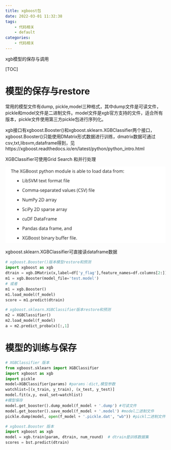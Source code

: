 ```yaml
---
title: xgboost包
date: 2022-03-01 11:32:38
tags:
    - 代码相关
    - default
categories: 
    - 代码相关
---
```


xgb模型的保存与调用

<!-- more -->


[TOC]

# 模型的保存与restore

常用的模型文件有dump, pickle,model三种格式，其中dump文件是可读文件，pickle和model文件是二进制文件。model文件是xgb官方支持的文件，适合所有版本，pickle文件使用第三方pickle包进行序列化。

xgb接口有xgboost.Booster()和xgboost.sklearn.XGBClassifier两个接口，xgboost.Booster()只能使用DMatrix形式数据进行训练，dmatrix数据可通过csv,txt,libsvm,dataframe得到，见https://xgboost.readthedocs.io/en/latest/python/python_intro.html

XGBClassifier可使用Grid Search 和并行处理

![image-20201026101441254](./pics/xgboost包.assets/image-20201026101441254.png)

xgboost.sklearn.XGBClassifier可直接读dataframe数据

```python
# xgboost.Booster()版本模型restore和预测
import xgboost as xgb
dtrain = xgb.DMatrix(x,label=df['y_flag'],feature_names=df.columns[2:]) #x: dataframe;feature_names可指定特征名，取决于训练时是否有特征名
m1 = xgb.Booster(model_file='test.model') 
# 或者
m1 = xgb.Booster()
m1.load_model(f_model)
score = m1.predict(dtrain)

```

```python
# xgboost.sklearn.XGBClassifier版本restore和预测
m2 = XGBClassifier()
m2.load_model(f_model)  
a = m2.predict_proba(x)[:,1]
```

# 模型的训练与保存

```python
# XGBClassifier 版本
from xgboost.sklearn import XGBClassifier
import xgboost as xgb
import pickle
model=XGBClassifier(params) #params：dict,模型参数
watchlist=[(x_train, y_train), (x_test, y_test)]
model.fit(x,y, eval_set=watchlist)
#模型保存
model.get_booster().dump_model(f_model + '.dump') #可读文件
model.get_booster().save_model(f_model + '.model') #model二进制文件
pickle.dump(model, open(f_model + '.pickle.dat', "wb")) #pickl二进制文件
```

```python
# xgboost.Booster 版本
import xgboost as xgb
model = xgb.train(param, dtrain, num_round)  # dtrain是训练数据集
scores = bst.predict(dtrain)    

```

